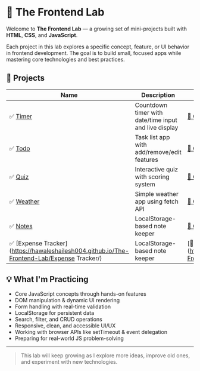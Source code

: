# 🧪 The Frontend Lab

Welcome to **The Frontend Lab** — a growing set of mini-projects built with **HTML**, **CSS**, and **JavaScript**.

Each project in this lab explores a specific concept, feature, or UI behavior in frontend development. The goal is to build small, focused apps while mastering core technologies and best practices.

## 🔧 Projects

| Name   | Description | Live Demo |
|--------|-------------|-----------|
| ✅ [Timer](https://hawaleshailesh004.github.io/The-Frontend-Lab/Timer/)   | Countdown timer with date/time input and live display | [🔗 Open](https://hawaleshailesh004.github.io/The-Frontend-Lab/Timer/) |
| ✅ [Todo](https://hawaleshailesh004.github.io/The-Frontend-Lab/Todo/)    | Task list app with add/remove/edit features | [🔗 Open](https://hawaleshailesh004.github.io/The-Frontend-Lab/Todo/) |
| ✅ [Quiz](https://hawaleshailesh004.github.io/The-Frontend-Lab/Quiz/)    | Interactive quiz with scoring system | [🔗 Open](https://hawaleshailesh004.github.io/The-Frontend-Lab/Quiz/) |
| ✅ [Weather](https://hawaleshailesh004.github.io/The-Frontend-Lab/Weather/) | Simple weather app using fetch API | [🔗 Open](https://hawaleshailesh004.github.io/The-Frontend-Lab/Weather/) |
| ✅ [Notes](https://hawaleshailesh004.github.io/The-Frontend-Lab/Notes/)   | LocalStorage-based note keeper | [🔗 Open](https://hawaleshailesh004.github.io/The-Frontend-Lab/Notes/) |
| ✅ [Expense Tracker](https://hawaleshailesh004.github.io/The-Frontend-Lab/Expense Tracker/)   | LocalStorage-based note keeper | [🔗 Open](https://hawaleshailesh004.github.io/The-Frontend-Lab/Expense Tracker/) |

## 💡 What I'm Practicing

- Core JavaScript concepts through hands-on features
- DOM manipulation & dynamic UI rendering
- Form handling with real-time validation
- LocalStorage for persistent data
- Search, filter, and CRUD operations
- Responsive, clean, and accessible UI/UX
- Working with browser APIs like setTimeout & event delegation
- Preparing for real-world JS problem-solving

---

> This lab will keep growing as I explore more ideas, improve old ones, and experiment with new technologies.
